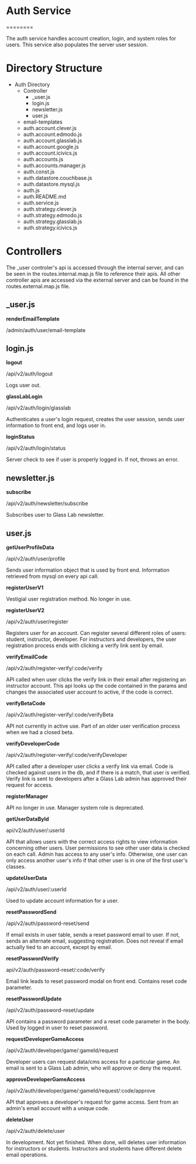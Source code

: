 # Auth Service
========

The auth service handles account creation, login, and system roles for users.  This service also populates the server user session.

Directory Structure
========

* Auth Directory
    * Controller
        * _user.js
        * login.js
        * newsletter.js
        * user.js
    * email-templates
    * auth.account.clever.js
    * auth.account.edmodo.js
    * auth.account.glasslab.js
    * auth.account.google.js
    * auth.account.icivics.js
    * auth.accounts.js
    * auth.accounts.manager.js
    * auth.const.js
    * auth.datastore.couchbase.js
    * auth.datastore.mysql.js
    * auth.js
    * auth.README.md
    * auth.service.js
    * auth.strategy.clever.js
    * auth.strategy.edmodo.js
    * auth.strategy.glasslab.js
    * auth.strategy.icivics.js

Controllers
========

The _user controler's api is accessed through the internal server, and can be seen in the routes.internal.map.js file to reference their apis.
All other controller apis are accessed via the external server and can be found in the routes.external.map.js file.

## _user.js

**renderEmailTemplate**

/admin/auth/user/email-template

## login.js

**logout**

/api/v2/auth/logout

Logs user out.

**glassLabLogin**

/api/v2/auth/login/glasslab

Authenticates a user's login request, creates the user session, sends user information to front end, and logs user in.

**loginStatus**

/api/v2/auth/login/status

Server check to see if user is properly logged in.  If not, throws an error.

## newsletter.js

**subscribe**

/api/v2/auth/newsletter/subscribe

Subscribes user to Glass Lab newsletter.

## user.js

**getUserProfileData**

/api/v2/auth/user/profile

Sends user information object that is used by front end.  Information retrieved from mysql on every api call.

**registerUserV1**

Vestigial user registration method.  No longer in use.

**registerUserV2**

/api/v2/auth/user/register

Registers user for an account.  Can register several different roles of users: student, instructor, developer.
For instructors and developers, the user registration process ends with clicking a verify link sent by email.

**verifyEmailCode**

/api/v2/auth/register-verify/:code/verify

API called when user clicks the verify link in their email after registering an instructor account.
This api looks up the code contained in the params and changes the associated user account to active, if the code is correct.

**verifyBetaCode**

/api/v2/auth/register-verify/:code/verifyBeta

API not currently in active use.  Part of an older user verification process when we had a closed beta.

**verifyDeveloperCode**

/api/v2/auth/register-verify/:code/verifyDeveloper

API called after a developer user clicks a verify link via email.  Code is checked against users in the db, and if there is a match, that user is verified.
Verify link is sent to developers after a Glass Lab admin has approved their request for access.

**registerManager**

API no longer in use.  Manager system role is deprecated.

**getUserDataById**

api/v2/auth/user/:userId

API that allows users with the correct access rights to view information concerning other users.
User permissions to see other user data is checked on each call.  Admin has access to any user's info.
Otherwise, one user can only access another user's info if that other user is in one of the first user's classes.

**updateUserData**

/api/v2/auth/user/:userId

Used to update account information for a user.

**resetPasswordSend**

/api/v2/auth/password-reset/send

If email exists in user table, sends a reset password email to user. If not, sends an alternate email, suggesting registration.
Does not reveal if email actually tied to an account, except by email.

**resetPasswordVerify**

api/v2/auth/password-reset/:code/verify

Email link leads to reset password modal on front end.  Contains reset code parameter.

**resetPasswordUpdate**

/api/v2/auth/password-reset/update

API contains a password parameter and a reset code parameter in the body.  Used by logged in user to reset password.

**requestDeveloperGameAccess**

/api/v2/auth/developer/game/:gameId/request

Developer users can request data/cms access for a particular game.
An email is sent to a Glass Lab admin, who will approve or deny the request.

**approveDeveloperGameAccess**

/api/v2/auth/developer/game/:gameId/request/:code/approve

API that approves a developer's request for game access.  Sent from an admin's email account with a unique code.

**deleteUser**

/api/v2/auth/delete/user

In development.  Not yet finished.  When done, will deletes user information for instructors or students.
Instructors and students have different delete email operations.
